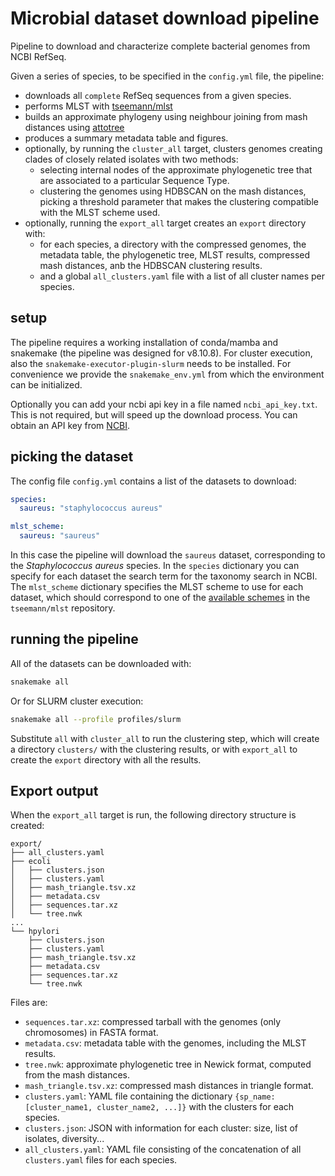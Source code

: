 # Microbial dataset download pipeline

Pipeline to download and characterize complete bacterial genomes from NCBI RefSeq.

Given a series of species, to be specified in the `config.yml` file, the pipeline:

- downloads all `complete` RefSeq sequences from a given species.
- performs MLST with [tseemann/mlst](https://github.com/tseemann/mlst)
- builds an approximate phylogeny using neighbour joining from mash distances using [attotree](https://github.com/karel-brinda/attotree)
- produces a summary metadata table and figures.
- optionally, by running the `cluster_all` target, clusters genomes creating clades of closely related isolates with two methods:
  - selecting internal nodes of the approximate phylogenetic tree that are associated to a particular Sequence Type.
  - clustering the genomes using HDBSCAN on the mash distances, picking a threshold parameter that makes the clustering compatible with the MLST scheme used.
- optionally, running the `export_all` target creates an `export` directory with:
  - for each species, a directory with the compressed genomes, the metadata table, the phylogenetic tree, MLST results, compressed mash distances, anb the HDBSCAN clustering results.
  - and a global `all_clusters.yaml` file with a list of all cluster names per species.

## setup

The pipeline requires a working installation of conda/mamba and snakemake (the pipeline was designed for v8.10.8).
For cluster execution, also the `snakemake-executor-plugin-slurm` needs to be installed.
For convenience we provide the `snakemake_env.yml` from which the environment can be initialized.

Optionally you can add your ncbi api key in a file named `ncbi_api_key.txt`. This is not required, but will speed up the download process. You can obtain an API key from [NCBI](https://www.ncbi.nlm.nih.gov/account/settings/).

## picking the dataset

The config file `config.yml` contains a list of the datasets to download:

```yml
species:
  saureus: "staphylococcus aureus"

mlst_scheme:
  saureus: "saureus"
```

In this case the pipeline will download the `saureus` dataset, corresponding to the _Staphylococcus aureus_ species.
In the `species` dictionary you can specify for each dataset the search term for the taxonomy search in NCBI.
The `mlst_scheme` dictionary specifies the MLST scheme to use for each dataset, which
should correspond to one of the [available schemes](https://github.com/tseemann/mlst?tab=readme-ov-file#available-schemes) in the `tseemann/mlst` repository.

## running the pipeline

All of the datasets can be downloaded with:

```sh
snakemake all
```

Or for SLURM cluster execution:

```sh
snakemake all --profile profiles/slurm
```

Substitute `all` with `cluster_all` to run the clustering step, which will create a directory `clusters/` with the clustering results, or with `export_all` to create the `export` directory with all the results.

## Export output

When the `export_all` target is run, the following directory structure is created:

```
export/
├── all_clusters.yaml
├── ecoli
│   ├── clusters.json
│   ├── clusters.yaml
│   ├── mash_triangle.tsv.xz
│   ├── metadata.csv
│   ├── sequences.tar.xz
│   └── tree.nwk
...
└── hpylori
    ├── clusters.json
    ├── clusters.yaml
    ├── mash_triangle.tsv.xz
    ├── metadata.csv
    ├── sequences.tar.xz
    └── tree.nwk
```

Files are:
- `sequences.tar.xz`: compressed tarball with the genomes (only chromosomes) in FASTA format.
- `metadata.csv`: metadata table with the genomes, including the MLST results.
- `tree.nwk`: approximate phylogenetic tree in Newick format, computed from the mash distances.
- `mash_triangle.tsv.xz`: compressed mash distances in triangle format.
- `clusters.yaml`: YAML file containing the dictionary `{sp_name: [cluster_name1, cluster_name2, ...]}` with the clusters for each species.
- `clusters.json`: JSON with information for each cluster: size, list of isolates, diversity...
- `all_clusters.yaml`: YAML file consisting of the concatenation of all `clusters.yaml` files for each species.